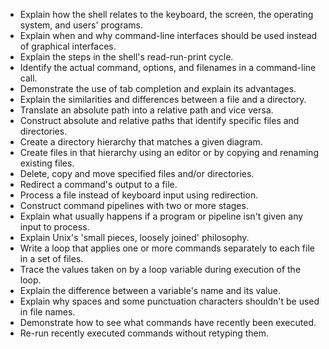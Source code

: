 -   Explain how the shell relates to the keyboard, the screen, the operating system, and users' programs.
-   Explain when and why command-line interfaces should be used instead of graphical interfaces.
-   Explain the steps in the shell's read-run-print cycle.
-   Identify the actual command, options, and filenames in a command-line call.
-   Demonstrate the use of tab completion and explain its advantages.
-   Explain the similarities and differences between a file and a directory.
-   Translate an absolute path into a relative path and vice versa.
-   Construct absolute and relative paths that identify specific files and directories.
-   Create a directory hierarchy that matches a given diagram.
-   Create files in that hierarchy using an editor or by copying and renaming existing files.
-   Delete, copy and move specified files and/or directories.
-   Redirect a command's output to a file.
-   Process a file instead of keyboard input using redirection.
-   Construct command pipelines with two or more stages.
-   Explain what usually happens if a program or pipeline isn't given any input to process.
-   Explain Unix's 'small pieces, loosely joined' philosophy.
-   Write a loop that applies one or more commands separately to each file in a set of files.
-   Trace the values taken on by a loop variable during execution of the loop.
-   Explain the difference between a variable's name and its value.
-   Explain why spaces and some punctuation characters shouldn't be used in file names.
-   Demonstrate how to see what commands have recently been executed.
-   Re-run recently executed commands without retyping them.
